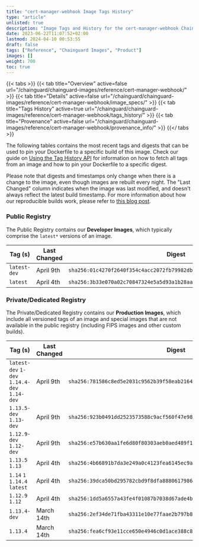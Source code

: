 ```yaml
---
title: "cert-manager-webhook Image Tags History"
type: "article"
unlisted: true
description: "Image Tags and History for the cert-manager-webhook Chainguard Image"
date: 2023-06-22T11:07:52+02:00
lastmod: 2024-04-10 00:53:55
draft: false
tags: ["Reference", "Chainguard Images", "Product"]
images: []
weight: 700
toc: true
---
```


{{< tabs >}}
{{< tab title="Overview" active=false url="/chainguard/chainguard-images/reference/cert-manager-webhook/" >}}
{{< tab title="Details" active=false url="/chainguard/chainguard-images/reference/cert-manager-webhook/image_specs/" >}}
{{< tab title="Tags History" active=true url="/chainguard/chainguard-images/reference/cert-manager-webhook/tags_history/" >}}
{{< tab title="Provenance" active=false url="/chainguard/chainguard-images/reference/cert-manager-webhook/provenance_info/" >}}
{{</ tabs >}}

The following tables contains the most recent tags and digests that can be used to pin your Dockerfile to a specific build of this image. Check our guide on [Using the Tag History API](/chainguard/chainguard-images/using-the-tag-history-api/) for information on how to fetch all tags from an image and how to pin your Dockerfile to a specific digest.

Please note that digests and timestamps only change when there is a change to the image, even though images are rebuilt every night. The "Last Changed" column indicates when the image was last modified, and doesn't always reflect the latest build timestamp. For more information about how our reproducible builds work, please refer to [this blog post](https://www.chainguard.dev/unchained/reproducing-chainguards-reproducible-image-builds).

### Public Registry
The Public Registry contains our **Developer Images**, which typically comprise the `latest*` versions of an image.

| Tag (s)       | Last Changed | Digest                                                                    |
|---------------|--------------|---------------------------------------------------------------------------|
|  `latest-dev` | April 9th    | `sha256:01c4270f2640f354c4acc2072fb79982dbf5cec94df44eab59c9322d525fc1b6` |
|  `latest`     | April 4th    | `sha256:3b33e070a02c70847324e5a5d93a1b28aafb8087f795e2470ba80871b27c8082` |


### Private/Dedicated Registry
The Private/Dedicated Registry contains our **Production Images**, which include all versioned tags of an image and special images that are not available in the public registry (including FIPS images and other custom builds).

| Tag (s)                                       | Last Changed | Digest                                                                    |
|-----------------------------------------------|--------------|---------------------------------------------------------------------------|
|  `latest-dev` `1-dev` `1.14.4-dev` `1.14-dev` | April 9th    | `sha256:781586c8ed5e2031c9562b39f58eab2164718c624b196f7a2e210235d401f36a` |
|  `1.13.5-dev` `1.13-dev`                      | April 9th    | `sha256:923b0491dd2523573588c9acf560f47e985136693013c7802b5f749b9a1e8364` |
|  `1.12.9-dev` `1.12-dev`                      | April 9th    | `sha256:e57b630aa1fe6d80f80303aeb0aed489f157e27ad6b7b209ae5811291dd55934` |
|  `1.13.5` `1.13`                              | April 4th    | `sha256:4b66891b7da3e249a0c4123fea6145ec9a95087b02f7ba2da1d5c7e5ec488e61` |
|  `1.14` `1` `1.14.4` `latest`                 | April 4th    | `sha256:39dca50bd295782cbd9f8dfa8880617986699415b1cab27d5fc3624186e2d438` |
|  `1.12.9` `1.12`                              | April 4th    | `sha256:1dd5a6557a43fe4f01087b7038d67ade4b5613ba7bc3f15f36be72a007db74e8` |
|  `1.13.4-dev`                                 | March 14th   | `sha256:2ef34de71fba43311e10e77faae2b797b85e6fa54488bc35f853ab12b2e26674` |
|  `1.13.4`                                     | March 14th   | `sha256:fea6cf93e11cce650e4946c0d1ace388c8d220af11281777988d9098f8ed5334` |

